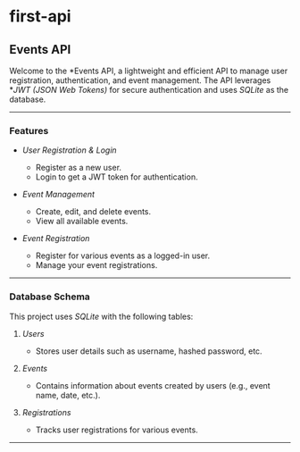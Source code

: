 # first-api

## Events API

Welcome to the *Events API, a lightweight and efficient API to manage user registration, authentication, and event management. The API leverages **JWT (JSON Web Tokens)* for secure authentication and uses *SQLite* as the database.

---

### Features

- *User Registration & Login*  
  - Register as a new user.  
  - Login to get a JWT token for authentication.  

- *Event Management*  
  - Create, edit, and delete events.  
  - View all available events.  

- *Event Registration*  
  - Register for various events as a logged-in user.  
  - Manage your event registrations.  

---

### Database Schema

This project uses *SQLite* with the following tables:  

1. *Users*  
   - Stores user details such as username, hashed password, etc.  

2. *Events*  
   - Contains information about events created by users (e.g., event name, date, etc.).  

3. *Registrations*  
   - Tracks user registrations for various events.  

---